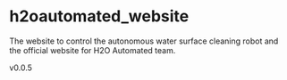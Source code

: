 # h2oautomated_website
 The website to control the autonomous water surface cleaning robot and the official website for H2O Automated team.

v0.0.5

